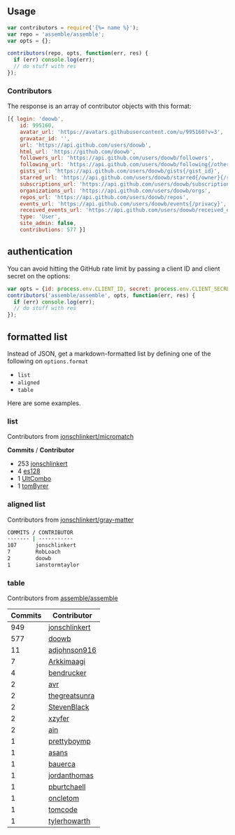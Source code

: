 ## Usage

```js
var contributors = require('{%= name %}');
var repo = 'assemble/assemble';
var opts = {};

contributors(repo, opts, function(err, res) {
  if (err) console.log(err);
  // do stuff with res
});
```

### Contributors

The response is an array of contributor objects with this format:

```js
[{ login: 'doowb',
    id: 995160,
    avatar_url: 'https://avatars.githubusercontent.com/u/995160?v=3',
    gravatar_id: '',
    url: 'https://api.github.com/users/doowb',
    html_url: 'https://github.com/doowb',
    followers_url: 'https://api.github.com/users/doowb/followers',
    following_url: 'https://api.github.com/users/doowb/following{/other_user}',
    gists_url: 'https://api.github.com/users/doowb/gists{/gist_id}',
    starred_url: 'https://api.github.com/users/doowb/starred{/owner}{/repo}',
    subscriptions_url: 'https://api.github.com/users/doowb/subscriptions',
    organizations_url: 'https://api.github.com/users/doowb/orgs',
    repos_url: 'https://api.github.com/users/doowb/repos',
    events_url: 'https://api.github.com/users/doowb/events{/privacy}',
    received_events_url: 'https://api.github.com/users/doowb/received_events',
    type: 'User',
    site_admin: false,
    contributions: 577 }]
```

## authentication

You can avoid hitting the GitHub rate limit by passing a client ID and client secret on the options:

```js
var opts = {id: process.env.CLIENT_ID, secret: process.env.CLIENT_SECRET};
contributors('assemble/assemble', opts, function(err, res) {
  if (err) console.log(err);
  // do stuff with res
});
```

## formatted list

Instead of JSON, get a markdown-formatted list by defining one of the following on `options.format`

- `list`
- `aligned`
- `table`

Here are some examples.

### list

Contributors from [jonschlinkert/micromatch](https://github.com/jonschlinkert/micromatch)

**Commits** / **Contributor**
+ 253 [jonschlinkert](https://github.com/jonschlinkert)
+ 4   [es128](https://github.com/es128)
+ 1   [UltCombo](https://github.com/UltCombo)
+ 1   [tomByrer](https://github.com/tomByrer)

### aligned list

Contributors from [jonschlinkert/gray-matter](https://github.com/jonschlinkert/gray-matter)

```bash
COMMITS / CONTRIBUTOR
------- | -----------
107      jonschlinkert
7        RobLoach
2        doowb
1        ianstormtaylor
```

### table

Contributors from [assemble/assemble](https://github.com/assemble/assemble)

| **Commits** | **Contributor**<br/> |  
| --- | --- |  
| 949 | [jonschlinkert](https://github.com/jonschlinkert) |  
| 577 | [doowb](https://github.com/doowb) |  
| 11  | [adjohnson916](https://github.com/adjohnson916) |  
| 7   | [Arkkimaagi](https://github.com/Arkkimaagi) |  
| 4   | [bendrucker](https://github.com/bendrucker) |  
| 2   | [avr](https://github.com/avr) |  
| 2   | [thegreatsunra](https://github.com/thegreatsunra) |  
| 2   | [StevenBlack](https://github.com/StevenBlack) |  
| 2   | [xzyfer](https://github.com/xzyfer) |  
| 2   | [ain](https://github.com/ain) |  
| 1   | [prettyboymp](https://github.com/prettyboymp) |  
| 1   | [asans](https://github.com/asans) |  
| 1   | [bauerca](https://github.com/bauerca) |  
| 1   | [jordanthomas](https://github.com/jordanthomas) |  
| 1   | [pburtchaell](https://github.com/pburtchaell) |  
| 1   | [oncletom](https://github.com/oncletom) |  
| 1   | [tomcode](https://github.com/tomcode) |  
| 1   | [tylerhowarth](https://github.com/tylerhowarth) |

